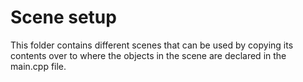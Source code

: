 # Scene setup

This folder contains different scenes that can be used by copying its contents
over to where the objects in the scene are declared in the main.cpp file.